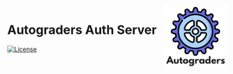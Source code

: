 <img src="https://raw.githubusercontent.com/Autograders/logo/master/logo/full.png" width="145px" align="right" />

# Autograders Auth Server

[![License](https://img.shields.io/github/license/autograders/auth)](https://github.com/Autograders/auth/blob/master/LICENSE)
